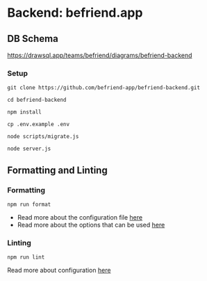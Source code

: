 # Backend: befriend.app

## DB Schema

https://drawsql.app/teams/befriend/diagrams/befriend-backend

### Setup

`git clone https://github.com/befriend-app/befriend-backend.git`

`cd befriend-backend`

`npm install`

`cp .env.example .env`

`node scripts/migrate.js`

`node server.js`

## Formatting and Linting

### Formatting

`npm run format`

- Read more about the configuration file [here](https://prettier.io/docs/en/configuration.html)
- Read more about the options that can be used [here](https://prettier.io/docs/en/options)

### Linting

`npm run lint`

Read more about configuration [here](https://eslint.org/docs/latest/use/configure/)